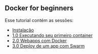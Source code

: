 ## Docker for beginners

Esse tutorial contém as sessões:

* [Instalação](chapters/setup.md)
* [1.0 Executando seu primeiro container](chapters/alpine.md)
* [2.0 Webapps com Docker](chapters/webapps.md)
* [3.0 Deploy de um app com Swarm](chapters/votingapp.md)
